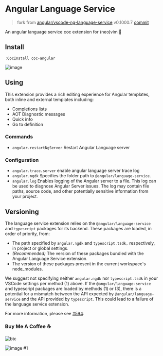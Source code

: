 # Angular Language Service

> fork from [angular/vscode-ng-language-service](https://github.com/angular/vscode-ng-language-service) v0.1000.7
> [commit](https://github.com/angular/vscode-ng-language-service/commit/c383c1dd1b3146a15f7bfa88793a9a8d877df5f3)

An angular language service coc extension for (neo)vim 💖

## Install

``` vim
:CocInstall coc-angular
```

![image](https://user-images.githubusercontent.com/5492542/55223095-6826b180-5248-11e9-8bca-f0528c456850.png)

## Using

This extension provides a rich editing experience for Angular templates, both inline
and external templates including:

* Completions lists
* AOT Diagnostic messages
* Quick info
* Go to definition

### Commands

- `angular.restartNgServer` Restart Angular Language server

### Configuration

- `angular.trace.server` enable angular language server trace log
- `angular.ngdk` Specifies the folder path to `@angular/language-service`.
- `angular.log` Enables logging of the Angular server to a file. This log can be used to diagnose Angular Server issues. The log may contain file paths, source code, and other potentially sensitive information from your project.

## Versioning

The language service extension relies on the `@angular/language-service` and `typescript` packages for its backend. These packages are loaded, in order of priority, from:

- The path specified by `angular.ngdk` and `typescript.tsdk,` respectively, in project or global settings.
- *(Recommended)* The version of these packages bundled with the Angular Language Service extension.
- The version of these packages present in the current workspace's node_modules.

We suggest not specifying neither `angular.ngdk` nor `typescript.tsdk` in your VSCode settings per method (1) above.
If the `@angular/language-service` and typescript packages are loaded by methods (1) or (3), there is a potential
for a mismatch between the API expected by `@angular/language-service` and the API provided by `typescript`.
This could lead to a failure of the language service extension.

For more information, please see [#594](https://github.com/angular/vscode-ng-language-service/issues/594).

### Buy Me A Coffee ☕️

![btc](https://img.shields.io/keybase/btc/iamcco.svg?style=popout-square)

![image](https://user-images.githubusercontent.com/5492542/42771079-962216b0-8958-11e8-81c0-520363ce1059.png)
#1
